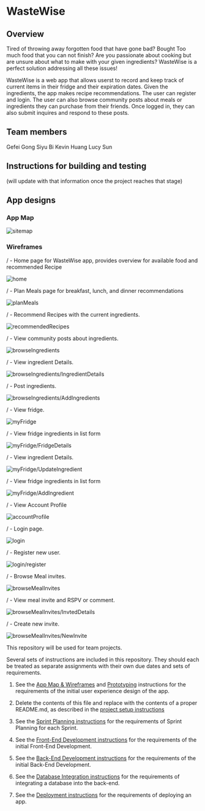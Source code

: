 # WasteWise

## Overview
Tired of throwing away forgotten food that have gone bad? Bought Too much food that you can not finish? Are you passionate about cooking but are unsure about what to make with your given ingredients? WasteWise is a perfect solution addressing all these issues! 

WasteWise is a web app that allows userst to record and keep track of current items in their fridge and their expiration dates. Given the ingredients, the app makes recipe recommendations. The user can register and login. The user can also browse community posts about meals or ingredients they can purchase from their friends. Once logged in, they can also submit inquires and respond to these posts. 

## Team members

Gefei Gong
Siyu Bi
Kevin Huang
Lucy Sun

## Instructions for building and testing 
(will update with that information once the project reaches that stage)



## App designs
### App Map 

![sitemap](ux-design/wireframes/Site%20Map.png)

### Wireframes

/ - Home page for WasteWise app, provides overview for available food and recommended Recipe

![home](ux-design/wireframes/Plan%20Meals%20(Home%20Page).png)

/ - Plan Meals page for breakfast, lunch, and dinner recommendations

![planMeals](ux-design/wireframes/Plan%20Meals.png)

/ - Recommend Recipes with the current ingredients. 

![recommendedRecipes](ux-design/wireframes/Recommend%20Recipes.png)

/ - View community posts about ingredients. 

![browseIngredients](ux-design/wireframes/Browse%20Ingredients%20(full%20page%20ver.).png)

/ - View ingredient Details. 

![browseIngredients/IngredientDetails](ux-design/wireframes/Ingredient%20Details.png)

/ - Post ingredients. 

![browseIngredients/AddIngredients](ux-design/wireframes/Add%20ingredient.png)

/ - View fridge. 

![myFridge](ux-design/wireframes/Fridge.png)

/ - View fridge ingredients in list form

![myFridge/FridgeDetails](ux-design/wireframes/Ingredient%20Details.png)

/ - View ingredient Details. 

![myFridge/UpdateIngredient](ux-design/wireframes/Update%20Ingredient.png)

/ - View fridge ingredients in list form

![myFridge/AddIngredient](ux-design/wireframes/Add%20ingredient.png)

/ - View Account Profile

![accountProfile](ux-design/wireframes/Account%20Profile.png)

/ - Login page. 

![login](ux-design/wireframes/Log%20In.png)

/ - Register new user. 

![login/register](ux-design/wireframes/Register%20Account.png)

/ - Browse Meal invites. 

![browseMealInvites](ux-design/wireframes/Browse%20Meal%20Invites%20(short%20ver.).png)

/ - View meal invite and RSPV or comment. 

![browseMealInvites/InvtedDetails](ux-design/wireframes/Invite%20Details.png)

/ - Create new invite. 

![browseMealInvites/NewInvite](ux-design/wireframes/New%20Invite.png)


This repository will be used for team projects.

Several sets of instructions are included in this repository. They should each be treated as separate assignments with their own due dates and sets of requirements.

1. See the [App Map & Wireframes](instructions-0a-app-map-wireframes.md) and [Prototyping](./instructions-0b-prototyping.md) instructions for the requirements of the initial user experience design of the app.

1. Delete the contents of this file and replace with the contents of a proper README.md, as described in the [project setup instructions](./instructions-0c-project-setup.md)

1. See the [Sprint Planning instructions](instructions-0d-sprint-planning.md) for the requirements of Sprint Planning for each Sprint.

1. See the [Front-End Development instructions](./instructions-1-front-end.md) for the requirements of the initial Front-End Development.

1. See the [Back-End Development instructions](./instructions-2-back-end.md) for the requirements of the initial Back-End Development.

1. See the [Database Integration instructions](./instructions-3-database.md) for the requirements of integrating a database into the back-end.

1. See the [Deployment instructions](./instructions-4-deployment.md) for the requirements of deploying an app.
